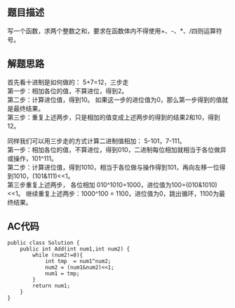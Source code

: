 ## 题目描述
写一个函数，求两个整数之和，要求在函数体内不得使用+、-、*、/四则运算符号。

## 解题思路
首先看十进制是如何做的： 5+7=12，三步走   
第一步：相加各位的值，不算进位，得到2。    
第二步：计算进位值，得到10。 如果这一步的进位值为0，那么第一步得到的值就是最终结果。     
第三步：重复上述两步，只是相加的值变成上述两步的得到的结果2和10，得到12。 

同样我们可以用三步走的方式计算二进制值相加： 5-101，7-111。     
第一步：相加各位的值，不算进位，得到010，二进制每位相加就相当于各位做异或操作，101^111。  
第二步：计算进位值，得到1010，相当于各位做与操作得到101，再向左移一位得到1010，(101&111)<<1。   
第三步重复上述两步， 各位相加 010^1010=1000，进位值为100=(010&1010)<<1。 
继续重复上述两步：1000^100 = 1100，进位值为0，跳出循环，1100为最终结果。  

## AC代码
```
public class Solution {
    public int Add(int num1,int num2) {
        while (num2!=0){
            int tmp  = num1^num2;
            num2 = (num1&num2)<<1;
            num1 = tmp;
        }
        return num1;
    }
}
```